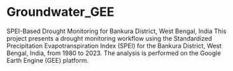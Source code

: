# Groundwater_GEE
 SPEI-Based Drought Monitoring for Bankura District, West Bengal, India This project presents a drought monitoring workflow using the Standardized Precipitation Evapotranspiration Index (SPEI) for the Bankura District, West Bengal, India, from 1980 to 2023. The analysis is performed on the Google Earth Engine (GEE) platform.
